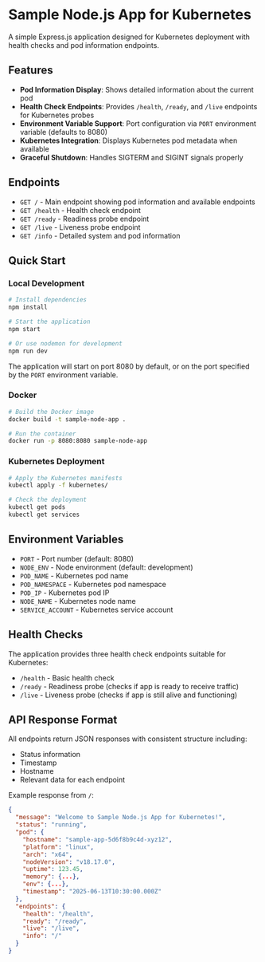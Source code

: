 # Sample Node.js App for Kubernetes

A simple Express.js application designed for Kubernetes deployment with health checks and pod information endpoints.

## Features

- **Pod Information Display**: Shows detailed information about the current pod
- **Health Check Endpoints**: Provides `/health`, `/ready`, and `/live` endpoints for Kubernetes probes
- **Environment Variable Support**: Port configuration via `PORT` environment variable (defaults to 8080)
- **Kubernetes Integration**: Displays Kubernetes pod metadata when available
- **Graceful Shutdown**: Handles SIGTERM and SIGINT signals properly

## Endpoints

- `GET /` - Main endpoint showing pod information and available endpoints
- `GET /health` - Health check endpoint
- `GET /ready` - Readiness probe endpoint
- `GET /live` - Liveness probe endpoint  
- `GET /info` - Detailed system and pod information

## Quick Start

### Local Development

```bash
# Install dependencies
npm install

# Start the application
npm start

# Or use nodemon for development
npm run dev
```

The application will start on port 8080 by default, or on the port specified by the `PORT` environment variable.

### Docker

```bash
# Build the Docker image
docker build -t sample-node-app .

# Run the container
docker run -p 8080:8080 sample-node-app
```

### Kubernetes Deployment

```bash
# Apply the Kubernetes manifests
kubectl apply -f kubernetes/

# Check the deployment
kubectl get pods
kubectl get services
```

## Environment Variables

- `PORT` - Port number (default: 8080)
- `NODE_ENV` - Node environment (default: development)
- `POD_NAME` - Kubernetes pod name
- `POD_NAMESPACE` - Kubernetes pod namespace
- `POD_IP` - Kubernetes pod IP
- `NODE_NAME` - Kubernetes node name
- `SERVICE_ACCOUNT` - Kubernetes service account

## Health Checks

The application provides three health check endpoints suitable for Kubernetes:

- `/health` - Basic health check
- `/ready` - Readiness probe (checks if app is ready to receive traffic)
- `/live` - Liveness probe (checks if app is still alive and functioning)

## API Response Format

All endpoints return JSON responses with consistent structure including:
- Status information
- Timestamp
- Hostname
- Relevant data for each endpoint

Example response from `/`:
```json
{
  "message": "Welcome to Sample Node.js App for Kubernetes!",
  "status": "running",
  "pod": {
    "hostname": "sample-app-5d6f8b9c4d-xyz12",
    "platform": "linux",
    "arch": "x64",
    "nodeVersion": "v18.17.0",
    "uptime": 123.45,
    "memory": {...},
    "env": {...},
    "timestamp": "2025-06-13T10:30:00.000Z"
  },
  "endpoints": {
    "health": "/health",
    "ready": "/ready", 
    "live": "/live",
    "info": "/"
  }
}
```
